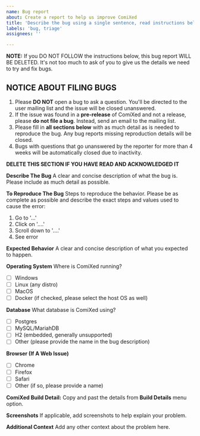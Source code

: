 ```yaml
---
name: Bug report
about: Create a report to help us improve ComiXed
title: 'Describe the bug using a single sentence, read instructions below'
labels: 'bug, triage'
assignees: ''

---
```


**NOTE:** If you DO NOT FOLLOW the instructions below, this bug report WILL BE DELETED. It's not too much to ask
of you to give us the details we need to try and fix bugs.

## NOTICE ABOUT FILING BUGS
1. Please **DO NOT** open a bug to ask a question. You'll be directed to the user mailing list and the issue will be closed unanswered. 
2. If the issue was found in a **pre-release** of ComiXed and not a release, please **do not file a bug**. Instead, send an email to the mailing list. 
3. Please fill in **all sections below** with as much detail as is needed to reproduce the bug. Any bug reports missing reproduction details will be closed.
4. Bugs with questions that go unanswered by the reporter for more than 4 weeks will be automatically closed due to inactivity.

**DELETE THIS SECTION IF YOU HAVE READ AND ACKNOWLEDGED IT**

**Describe The Bug**
A clear and concise description of what the bug is. Please include as much detail as possible.

**To Reproduce The Bug**
Steps to reproduce the behavior. Please be as complete as possible and describe the exact steps and values used to cause the error:
1. Go to '...'
1. Click on '....'
1. Scroll down to '....'
1. See error

**Expected Behavior**
A clear and concise description of what you expected to happen.

**Operating System**
Where is ComiXed running?

 - [ ] Windows
 - [ ] Linux (any distro)
 - [ ] MacOS
 - [ ] Docker (if checked, please select the host OS as well)

**Database**
What database is ComiXed using?
 - [ ] Postgres
 - [ ] MySQL/MariahDB
 - [ ] H2 (embedded, generally unsupported)
 - [ ] Other (please provide the name in the bug description)

**Browser (If A Web Issue)**
 - [ ] Chrome
 - [ ] Firefox
 - [ ] Safari
 - [ ] Other (if so, please provide a name)

**ComiXed Build Detail:**
Copy and past the details from **Build Details** menu option.

**Screenshots**
If applicable, add screenshots to help explain your problem.

**Additional Context**
Add any other context about the problem here.
